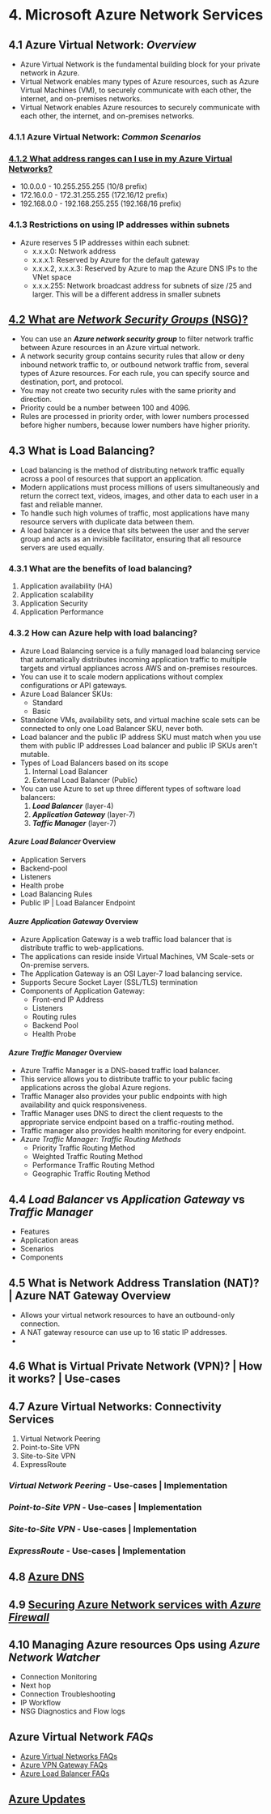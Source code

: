 # 4. Microsoft Azure Network Services

## 4.1 Azure Virtual Network: *Overview*
   - Azure Virtual Network is the fundamental building block for your private network in Azure.
   - Virtual Network enables many types of Azure resources, such as Azure Virtual Machines (VM), to securely communicate with each other, the internet, and on-premises networks.
   - Virtual Network enables Azure resources to securely communicate with each other, the internet, and on-premises networks.

### 4.1.1 Azure Virtual Network: *Common Scenarios*

### [4.1.2 What address ranges can I use in my Azure Virtual Networks?](https://learn.microsoft.com/en-us/azure/virtual-network/virtual-networks-faq#what-address-ranges-can-i-use-in-my-vnets)
   - 10.0.0.0 - 10.255.255.255 (10/8 prefix)
   - 172.16.0.0 - 172.31.255.255 (172.16/12 prefix)
   - 192.168.0.0 - 192.168.255.255 (192.168/16 prefix)

### 4.1.3 Restrictions on using IP addresses within subnets
   - Azure reserves 5 IP addresses within each subnet:
     - x.x.x.0: Network address
     - x.x.x.1: Reserved by Azure for the default gateway
     - x.x.x.2, x.x.x.3: Reserved by Azure to map the Azure DNS IPs to the VNet space
     - x.x.x.255: Network broadcast address for subnets of size /25 and larger. This will be a different address in smaller subnets

## [4.2 What are *Network Security Groups* (NSG)?](https://learn.microsoft.com/en-us/azure/virtual-network/network-security-groups-overview)
   - You can use an <b>*Azure network security group*</b> to filter network traffic between Azure resources in an Azure virtual network.
   - A network security group contains security rules that allow or deny inbound network traffic to, or outbound network traffic from, several types of Azure resources. For each rule, you can specify source and destination, port, and protocol.
   - You may not create two security rules with the same priority and direction.
   - Priority could be a number between 100 and 4096.
   - Rules are processed in priority order, with lower numbers processed before higher numbers, because lower numbers have higher priority.

## 4.3 What is Load Balancing?
   - Load balancing is the method of distributing network traffic equally across a pool of resources that support an application.
   - Modern applications must process millions of users simultaneously and return the correct text, videos, images, and other data to each user in a fast and reliable manner.
   - To handle such high volumes of traffic, most applications have many resource servers with duplicate data between them.
   - A load balancer is a device that sits between the user and the server group and acts as an invisible facilitator, ensuring that all resource servers are used equally.

### 4.3.1 What are the benefits of load balancing?
   1) Application availability (HA)
   2) Application scalability
   3) Application Security
   4) Application Performance

### 4.3.2 How can Azure help with load balancing?
   - Azure Load Balancing service is a fully managed load balancing service that automatically distributes incoming application traffic to multiple targets and virtual appliances across AWS and on-premises resources.
   - You can use it to scale modern applications without complex configurations or API gateways.
   - Azure Load Balancer SKUs:
     - Standard
     - Basic     
   - Standalone VMs, availability sets, and virtual machine scale sets can be connected to only one Load Balancer SKU, never both.
   - Load balancer and the public IP address SKU must match when you use them with public IP addresses Load balancer and public IP SKUs aren't mutable.
   - Types of Load Balancers based on its scope
     1) Internal Load Balancer
     2) External Load Balancer (Public)
   - You can use Azure to set up three different types of software load balancers:
     1) <b>*Load Balancer*</b> (layer-4)
     2) <b>*Application Gateway*</b> (layer-7)
     3) <b>*Taffic Manager*</b> (layer-7) 

#### *Azure Load Balancer* Overview
   - Application Servers
   - Backend-pool
   - Listeners
   - Health probe
   - Load Balancing Rules
   - Public IP | Load Balancer Endpoint

#### *Auzre Application Gateway* Overview
   - Azure Application Gateway is a web traffic load balancer that is distribute traffic to web-applications.
   - The applications can reside inside Virtual Machines, VM Scale-sets or On-premise servers.
   - The Application Gateway is an OSI Layer-7 load balancing service.
   - Supports Secure Socket Layer (SSL/TLS) termination
   - Components of Application Gateway:
     - Front-end IP Address
     - Listeners
     - Routing rules
     - Backend Pool
     - Health Probe

#### *Azure Traffic Manager* Overview
   - Azure Traffic Manager is a DNS-based traffic load balancer.
   - This service allows you to distribute traffic to your public facing applications across the global Azure regions.
   -  Traffic Manager also provides your public endpoints with high availability and quick responsiveness.
   -  Traffic Manager uses DNS to direct the client requests to the appropriate service endpoint based on a traffic-routing method. 
   - Traffic manager also provides health monitoring for every endpoint.
   - *Azure Traffic Manager: Traffic Routing Methods*
     - Priority Traffic Routing Method
     - Weighted Traffic Routing Method
     - Performance Traffic Routing Method
     - Geographic Traffic Routing Method 

## 4.4 *Load Balancer* vs *Application Gateway* vs *Traffic Manager*
   - Features
   - Application areas
   - Scenarios
   - Components

## 4.5 What is Network Address Translation (NAT)? | Azure NAT Gateway Overview
   - Allows your virtual network resources to have an outbound-only connection.
   - A NAT gateway resource can use up to 16 static IP addresses.
   - 
## 4.6 What is Virtual Private Network (VPN)? | How it works? | Use-cases

## 4.7 Azure Virtual Networks: Connectivity Services
   1) Virtual Network Peering
   2) Point-to-Site VPN
   3) Site-to-Site VPN
   4) ExpressRoute

### *Virtual Network Peering* - Use-cases | Implementation

### *Point-to-Site VPN* - Use-cases | Implementation

### *Site-to-Site VPN* - Use-cases | Implementation

### *ExpressRoute* - Use-cases | Implementation

## 4.8 [Azure DNS](https://docs.microsoft.com/en-us/azure/dns/dns-overview)

## 4.9 [Securing Azure Network services with *Azure Firewall*](https://docs.microsoft.com/en-us/azure/firewall/overview)

## 4.10 Managing Azure resources Ops using *Azure Network Watcher*
   - Connection Monitoring
   - Next hop
   - Connection Troubleshooting
   - IP Workflow
   - NSG Diagnostics and Flow logs

## Azure Virtual Network *FAQs*
   - [Azure Virtual Networks FAQs](https://learn.microsoft.com/en-us/azure/virtual-network/virtual-networks-faq)
   - [Azure VPN Gateway FAQs](https://learn.microsoft.com/en-us/azure/vpn-gateway/vpn-gateway-vpn-faq)
   - [Azure Load Balancer FAQs](https://learn.microsoft.com/en-us/azure/load-balancer/load-balancer-faqs)
     

## [Azure Updates](https://azure.microsoft.com/en-us/updates/?category=networking)
